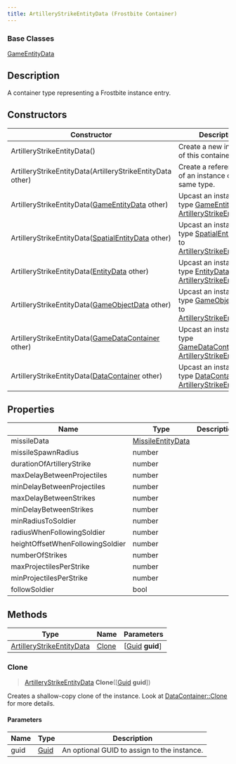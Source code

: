 ```yaml
---
title: ArtilleryStrikeEntityData (Frostbite Container)
---
```

### Base Classes

[GameEntityData](GameEntityData)

## Description

A container type representing a Frostbite instance entry.

## Constructors

| Constructor                                                                          | Description                                                                                                                               |
| ------------------------------------------------------------------------------------ | ----------------------------------------------------------------------------------------------------------------------------------------- |
| ArtilleryStrikeEntityData()                                                          | Create a new instance of this container type.                                                                                             |
| ArtilleryStrikeEntityData(ArtilleryStrikeEntityData other)                           | Create a reference copy of an instance of the same type.                                                                                  |
| ArtilleryStrikeEntityData([GameEntityData](GameEntityData) other)                    | Upcast an instance of type [GameEntityData](GameEntityData) to [ArtilleryStrikeEntityData](ArtilleryStrikeEntityData).                    |
| ArtilleryStrikeEntityData([SpatialEntityData](SpatialEntityData) other)              | Upcast an instance of type [SpatialEntityData](SpatialEntityData) to [ArtilleryStrikeEntityData](ArtilleryStrikeEntityData).              |
| ArtilleryStrikeEntityData([EntityData](EntityData) other)                            | Upcast an instance of type [EntityData](EntityData) to [ArtilleryStrikeEntityData](ArtilleryStrikeEntityData).                            |
| ArtilleryStrikeEntityData([GameObjectData](GameObjectData) other)                    | Upcast an instance of type [GameObjectData](GameObjectData) to [ArtilleryStrikeEntityData](ArtilleryStrikeEntityData).                    |
| ArtilleryStrikeEntityData([GameDataContainer](GameDataContainer) other)              | Upcast an instance of type [GameDataContainer](GameDataContainer) to [ArtilleryStrikeEntityData](ArtilleryStrikeEntityData).              |
| ArtilleryStrikeEntityData([DataContainer](/vext/ref/cls/shr/datacontainer) other) | Upcast an instance of type [DataContainer](/vext/ref/cls/shr/datacontainer) to [ArtilleryStrikeEntityData](ArtilleryStrikeEntityData). |

## Properties

| Name                             | Type                                   | Description |
| -------------------------------- | -------------------------------------- | ----------- |
| missileData                      | [MissileEntityData](MissileEntityData) |             |
| missileSpawnRadius               | number                                 |             |
| durationOfArtilleryStrike        | number                                 |             |
| maxDelayBetweenProjectiles       | number                                 |             |
| minDelayBetweenProjectiles       | number                                 |             |
| maxDelayBetweenStrikes           | number                                 |             |
| minDelayBetweenStrikes           | number                                 |             |
| minRadiusToSoldier               | number                                 |             |
| radiusWhenFollowingSoldier       | number                                 |             |
| heightOffsetWhenFollowingSoldier | number                                 |             |
| numberOfStrikes                  | number                                 |             |
| maxProjectilesPerStrike          | number                                 |             |
| minProjectilesPerStrike          | number                                 |             |
| followSoldier                    | bool                                   |             |

## Methods

| Type                                                   | Name            | Parameters                                     |
| ------------------------------------------------------ | --------------- | ---------------------------------------------- |
| [ArtilleryStrikeEntityData](ArtilleryStrikeEntityData) | [Clone](#clone) | \[[Guid](/vext/ref/cls/shr/guid) **guid**\] |

### Clone

> [ArtilleryStrikeEntityData](ArtilleryStrikeEntityData) **Clone**(\[[Guid](/vext/ref/cls/shr/guid) **guid**\])

Creates a shallow-copy clone of the instance. Look at [DataContainer::Clone](/vext/ref/cls/shr/datacontainer#clone) for more details.

#### Parameters

| Name | Type         | Description                                 |
| ---- | ------------ | ------------------------------------------- |
| guid | [Guid](Guid) | An optional GUID to assign to the instance. |
